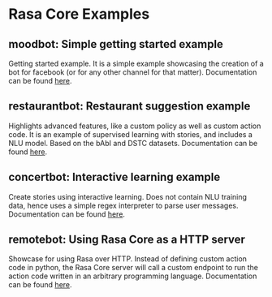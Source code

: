 # Rasa Core Examples

## moodbot: Simple getting started example

Getting started example. It is a simple example showcasing the creation of a 
bot for facebook (or for any other channel for that matter). 
Documentation can be found [here](https://core.rasa.ai/tutorial_basics.html).

## restaurantbot: Restaurant suggestion example

Highlights advanced features, like a custom policy as well as custom action
code. It is an example of supervised learning with stories, and includes a NLU
model. Based on the bAbI and DSTC datasets. 
Documentation can be found [here](https://core.rasa.ai/tutorial_supervised.html).

## concertbot: Interactive learning example

Create stories using interactive learning. Does not contain NLU training data,
hence uses a simple regex interpreter to parse user messages. 
Documentation can be found [here](https://core.rasa.ai/tutorial_interactive_learning.html).

## remotebot: Using Rasa Core as a HTTP server

Showcase for using Rasa over HTTP. Instead of defining custom action code in 
python, the Rasa Core server will call a custom endpoint to run the action code
written in an arbitrary programming language. 
Documentation can be found [here](https://core.rasa.ai/tutorial_remote.html).

